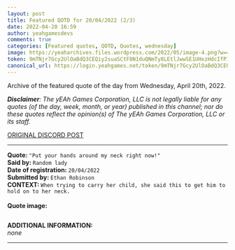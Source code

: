 ```yaml
---
layout: post
title: Featured QOTD for 20/04/2022 (2/3)
date: 2022-04-20 16:59
author: yeahgamesdevs
comments: true
categories: [Featured quotes, QOTD, Quotes, wednesday]
image: https://yeaharchives.files.wordpress.com/2022/05/image-4.png?w=412
token: 9mTNjr7Gcy2UlOaBdQ3CEQiy2suaSCtF8N1duQNmTy8LEtlJwwSE1UHxzHdcIfP18PS5oN2XjgQjLDE83RuUzFAMwg9VNQHdM431v6cc4j1P5EomqnIgtcw8BbH1rcjkhbnbx2Mqc1wV
canonical_url: https://login.yeahgames.net/token/9mTNjr7Gcy2UlOaBdQ3CEQiy2suaSCtF8N1duQNmTy8LEtlJwwSE1UHxzHdcIfP18PS5oN2XjgQjLDE83RuUzFAMwg9VNQHdM431v6cc4j1P5EomqnIgtcw8BbH1rcjkhbnbx2Mqc1wV
---
```

<!-- wp:paragraph -->
<p>Archive of the featured quote of the day from Wednesday, April 20th, 2022. </p>
<!-- /wp:paragraph -->

<!-- wp:paragraph -->
<p><em><strong>Disclaimer</strong>: The yEAh Games Corporation, LLC is not legally liable for any quotes (of the day, week, month, or year) published in this channel; nor do these quotes reflect the opinion(s) of The yEAh Games Corporation, LLC or its staff.</em><a href="https://cdn.discordapp.com/attachments/958100064079839303/964566123628609628/unknown.png"></a></p>
<!-- /wp:paragraph -->

<!-- wp:buttons {"layout":{"type":"flex","justifyContent":"left"}} -->
<div class="wp-block-buttons"><!-- wp:button {"textColor":"vivid-cyan-blue","align":"center","style":{"border":{"radius":"18px"}},"className":"is-style-fill"} -->
<div class="wp-block-button aligncenter is-style-fill"><a class="wp-block-button__link has-vivid-cyan-blue-color has-text-color" href="https://discord.com/channels/887052880782176266/958100064079839303/966486616111734896" style="border-radius:18px;">ORIGINAL DISCORD POST</a></div>
<!-- /wp:button --></div>
<!-- /wp:buttons -->

<!-- wp:separator {"align":"center","className":"is-style-wide"} -->
<hr class="wp-block-separator aligncenter has-alpha-channel-opacity is-style-wide" />
<!-- /wp:separator -->

<!-- wp:paragraph -->
<p><strong>Quote: </strong><code>"Put your hands around my neck right now!"</code><br><strong>Said by: </strong><code>Random lady</code><br><strong>Date of registration: </strong><code>20/04/2022</code> <br><strong>Submitted by: </strong><code>Ethan Robinson</code><br><strong>CONTEXT: </strong><code>When trying to carry her child, she said this to get him to hold on to her neck.</code><br><br><strong>Quote image:</strong></p>
<!-- /wp:paragraph -->

<!-- wp:image {"id":427,"sizeSlug":"large","linkDestination":"none"} -->
<figure class="wp-block-image size-large"><img src="https://yeaharchives.files.wordpress.com/2022/05/image-4.png?w=412" alt="" class="wp-image-427" /></figure>
<!-- /wp:image -->

<!-- wp:paragraph -->
<p><strong>ADDITIONAL INFORMATION:</strong><br><em>none</em></p>
<!-- /wp:paragraph -->

<!-- wp:separator {"className":"is-style-wide"} -->
<hr class="wp-block-separator has-alpha-channel-opacity is-style-wide" />
<!-- /wp:separator -->
